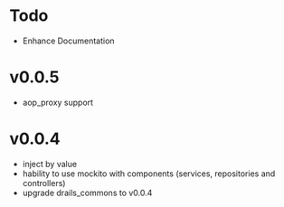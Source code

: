 # Todo

* Enhance Documentation

# v0.0.5

* aop_proxy support

# v0.0.4

* inject by value
* hability to use mockito with components (services, repositories and controllers)
* upgrade drails_commons to v0.0.4